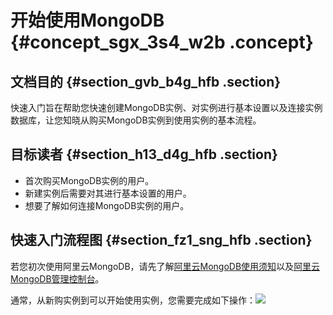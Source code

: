 # 开始使用MongoDB {#concept_sgx_3s4_w2b .concept}

## 文档目的 {#section_gvb_b4g_hfb .section}

快速入门旨在帮助您快速创建MongoDB实例、对实例进行基本设置以及连接实例数据库，让您知晓从购买MongoDB实例到使用实例的基本流程。

## 目标读者 {#section_h13_d4g_hfb .section}

-   首次购买MongoDB实例的用户。
-   新建实例后需要对其进行基本设置的用户。
-   想要了解如何连接MongoDB实例的用户。

## 快速入门流程图 {#section_fz1_sng_hfb .section}

若您初次使用阿里云MongoDB，请先了解[阿里云MongoDB使用须知](intl.zh-CN/单节点快速入门/使用前须知.md#)以及[阿里云MongoDB管理控制台](intl.zh-CN/单节点快速入门/关于MongoDB控制台.md#)。

通常，从新购实例到可以开始使用实例，您需要完成如下操作：![](http://static-aliyun-doc.oss-cn-hangzhou.aliyuncs.com/assets/img/6656/154149616113100_zh-CN.png)

